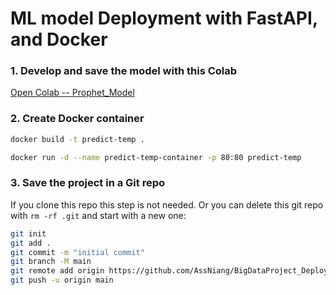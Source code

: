 # ML model Deployment with FastAPI, and Docker

### 1. Develop and save the model with this Colab

[Open Colab -- Prophet_Model](https://colab.research.google.com/drive/11QbRxPFI6g0KTQNbwmSIIilQ0HwELWCT?usp=sharing)

### 2. Create Docker container

```bash
docker build -t predict-temp .

docker run -d --name predict-temp-container -p 80:80 predict-temp
```

### 3. Save the project in a Git repo

If you clone this repo this step is not needed. Or you can delete this git repo with `rm -rf .git` and start with a new one:

```bash
git init
git add .
git commit -m "initial commit"
git branch -M main
git remote add origin https://github.com/AssNiang/BigDataProject_DeployProphetModel.git
git push -u origin main
```

